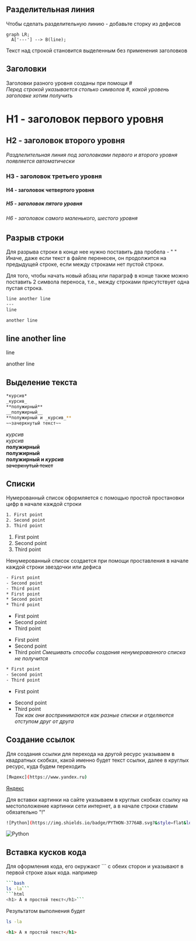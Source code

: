 Разделительная линия
---
Чтобы сделать разделительную линию - добавьте сторку из дефисов
```mermaid
graph LR;
  A['---'] --> B(line);
```
Текст над строкой становится выделенным без применения заголовков

Заголовки
---
Заголовки разного уровня созданы при помощи #  
*Перед строкой указывается столько символов #, какой уровень заголовке хотим получить*
# H1 - заголовок первого уровня
## H2 - заголовок второго уровня  
*Раздлелительная линия под заголовками первого и второго уровня появляется автоматически*
### H3 - заголовок третьего уровня
#### H4 - заголовок четвертого уровня
##### H5 - заголовок пятого уровня
###### H6 - заголовок самого маленького, шестого уровня

Разрыв строки
---
Для разрыва строки в конце нее нужно поставить два пробела - "  "
Иначе, даже если текст в файле перенесен, он продолжится на предыдущей строке, если между строками нет пустой строки.

Для того, чтобы начать новый абзац или параграф в конце также можно поставить 2 символа переноса, т.е., между строками присутствует одна пустая строка.

```bash
line another line
---
line

another line
```

line another line
---
line

another line

Выделение текста
---
```bash
*курсив*
_курсив_
**полужирный**
__полужирный__
**полужирный и _курсив_**
~~зачеркнутый текст~~
```

*курсив*  
_курсив_  
**полужирный**  
__полужирный__  
**полужирный и _курсив_**  
~~зачеркнутый текст~~  

Списки
---
Нумерованный список оформляется с помощью простой простановки цифр в начале каждой строки
```bash
1. First point
2. Second point
3. Third point
```
1. First point
2. Second point
3. Third point

Ненумерованный список создается при помощи проставления в начале каждой строки звездочки или дефиса
```bash
- First point
- Second point
- Third point
* First point
* Second point
* Third point
```
- First point
- Second point
- Third point
* First point
* Second point
* Third point
*Смешивать способы создания ненумерованного списка не получится*
```bash
* First point
- Second point
- Third point
```
* First point
- Second point
- Third point  
*Так как они воспринимаются как разные списки и отделяются отступом друг от друга*

Создание ссылок
---
Для создания ссылки для перехода на другой ресурс указываем в квадратных скобках, какой именно будет текст ссылки, далее в круглых ресурс, куда будем переходить
```bash
[Яндекс](https://www.yandex.ru)
```
[Яндекс](https://www.yandex.ru)

Для вставки картинки на сайте указываем в круглых скобках ссылку на местоположение картинки  сети интернет, а в начале строки ставим обязательно "!"
```bash
![Python](https://img.shields.io/badge/PYTHON-3776AB.svg?&style=flat&logo=python&logoColor=white)
```
![Python](https://img.shields.io/badge/PYTHON-3776AB.svg?&style=flat&logo=python&logoColor=white)

Вставка кусков кода
---
Для оформления кода, его окружают ``` с обеих сторон и указывают в первой строке азык кода. например
```bash
```bash
ls -la```
```html
<h1> А я простой текст</h1>```
```
Результатом выполнения будет
```bash
ls -la
```
```html
<h1> А я простой текст</h1>
```
